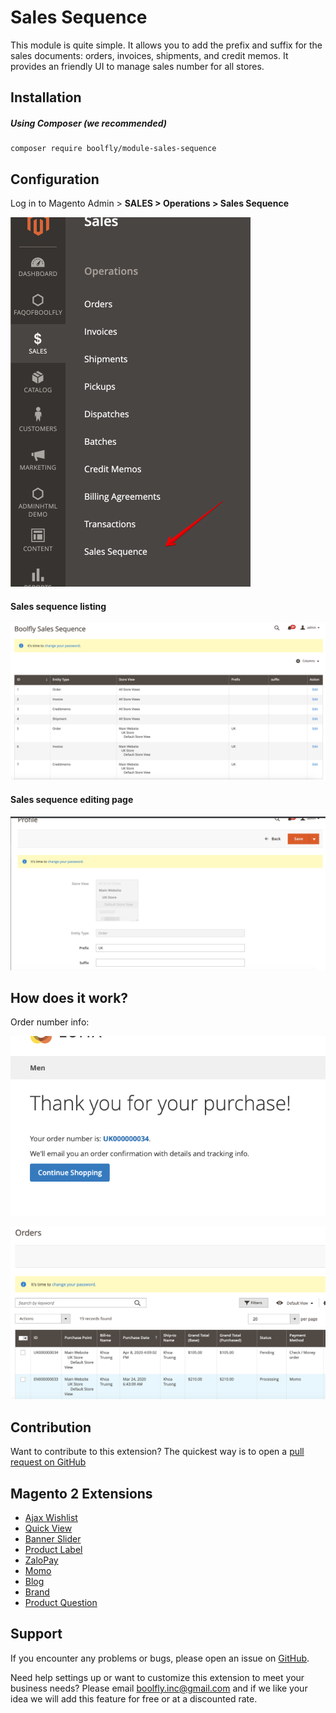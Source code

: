 # Sales Sequence

This module is quite simple. It allows you to add the prefix and suffix for the sales documents: orders, invoices, shipments, and credit memos. It provides an friendly UI to manage sales number for all stores.


## Installation

##### Using Composer (we recommended)

```
composer require boolfly/module-sales-sequence
```

## Configuration
Log in to Magento Admin > **SALES > Operations > Sales Sequence**

![Sales sequence](https://github.com/boolfly/wiki/blob/master/magento/magento2/images/sales_sequence/sales-sequence-01.png)

#### Sales sequence listing

![Sales sequence listing](https://github.com/boolfly/wiki/blob/master/magento/magento2/images/sales_sequence/sales-sequence-02.png)

#### Sales sequence editing page

![Sales sequence editing page](https://github.com/boolfly/wiki/blob/master/magento/magento2/images/sales_sequence/sales-sequence-03.png)

## How does it work?

Order number info:

![Order number info](https://github.com/boolfly/wiki/blob/master/magento/magento2/images/sales_sequence/sales-sequence-04.png)

![Order number info](https://github.com/boolfly/wiki/blob/master/magento/magento2/images/sales_sequence/sales-sequence-05.png)

Contribution
---
Want to contribute to this extension? The quickest way is to open a [pull request on GitHub](https://help.github.com/articles/using-pull-requests)

Magento 2 Extensions
---

- [Ajax Wishlist](https://github.com/boolfly/ajax-wishlist) 
- [Quick View](https://github.com/boolfly/quick-view)
- [Banner Slider](https://github.com/boolfly/banner-slider)
- [Product Label](https://github.com/boolfly/product-label) 
- [ZaloPay](https://github.com/boolfly/zalo-pay) 
- [Momo](https://github.com/boolfly/momo-wallet) 
- [Blog](https://github.com/boolfly/blog)
- [Brand](https://github.com/boolfly/brand) 
- [Product Question](https://github.com/boolfly/product-question)

Support
---
If you encounter any problems or bugs, please open an issue on [GitHub](https://github.com/boolfly/sales-sequence/issues).

Need help settings up or want to customize this extension to meet your business needs? Please email boolfly.inc@gmail.com and if we like your idea we will add this feature for free or at a discounted rate.

